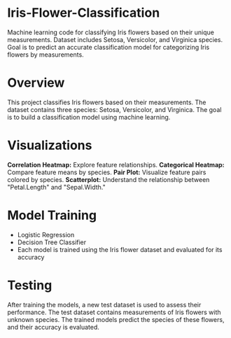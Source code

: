 # Iris-Flower-Classification
Machine learning code for classifying Iris flowers based on their unique measurements. 
Dataset includes Setosa, Versicolor, and Virginica species. 
Goal is to predict an accurate classification model for categorizing Iris flowers by measurements.
# Overview
This project classifies Iris flowers based on their measurements. 
The dataset contains three species: Setosa, Versicolor, and Virginica. The goal is to build a classification model using machine learning.

# Visualizations

**Correlation Heatmap:** Explore feature relationships.
**Categorical Heatmap:** Compare feature means by species.
**Pair Plot:** Visualize feature pairs colored by species.
**Scatterplot:** Understand the relationship between "Petal.Length" and "Sepal.Width."

# Model Training
* Logistic Regression
* Decision Tree Classifier
* Each model is trained using the Iris flower dataset and evaluated for its accuracy

# Testing

After training the models, a new test dataset is used to assess their performance.
The test dataset contains measurements of Iris flowers with unknown species. 
The trained models predict the species of these flowers, and their accuracy is evaluated.
